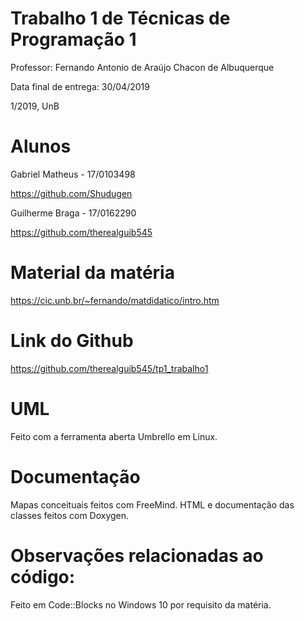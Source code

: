 # Trabalho 1 de Técnicas de Programação 1  

Professor: Fernando Antonio de Araújo Chacon de Albuquerque

Data final de entrega: 30/04/2019

1/2019, UnB

# Alunos
Gabriel Matheus - 17/0103498

https://github.com/Shudugen

Guilherme Braga - 17/0162290

https://github.com/therealguib545

# Material da matéria
https://cic.unb.br/~fernando/matdidatico/intro.htm

# Link do Github
https://github.com/therealguib545/tp1_trabalho1

# UML 
Feito com a ferramenta aberta Umbrello em Linux.

# Documentação
Mapas conceituais feitos com FreeMind.
HTML e documentação das classes feitos com Doxygen.

# Observações relacionadas ao código:

Feito em Code::Blocks no Windows 10 por requisito da matéria.
